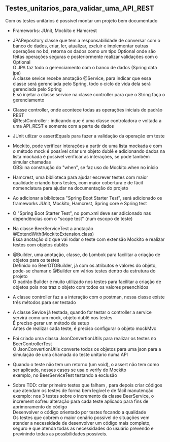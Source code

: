<h2> Testes_unitarios_para_validar_uma_API_REST </h2>

Com os testes unitários é possível montar um projeto bem documentado<br/>
* Frameworks: JUnit, Mockito e Hamcrest <br/>


* JPARepository classe que tem a responsabilidade de conversar com o
banco de dados, criar, ler, atualizar, excluir e implementar
outras operações no bd, retorna os dados como um tipo Optional onde
são feitas operações seguras e posteriormente realizar validações
com o Optional<br/>
 O JPA faz todo o gerenciamento com o banco de dados (Spring data jpa)<br/>
A classe sevice recebe anotação @Service, para indicar que essa
classe será gerenciada pelo Spring, todo o ciclo de vida dela será
gerenciada pelo Spring<br/>
É só injetar a classe service na classe controller para que o String
faça o gerenciamento
  

* Classe controller, onde acontece todas as operações iniciais do padrão REST<br/>
@RestController : indicando que é uma classe controladora e voltada a
uma API_REST e somente com a parte de dados
  

* JUnit utlizar o assertEquals para fazer a validação da operação em teste
  

* Mockito, pode verificar interações a partir de uma lista mockada e com o
método mock é possível criar um objeto dublê e adicionando dados na lista
mockada é possível verificar as interações, se pode também simular chamadas<br/>
OBS: na construção do "when", se faz uso do Mockito.when no início


* Hamcrest, uma biblioteca para ajudar escrever testes com maior qualidade
criando bons testes, com maior cobertura e de fácil nomenclatura para
ajudar na documentação do projeto


* Ao adicionar a biblioteca "Spring Boot Starter Test", será adicionado os
frameworks JUnit, Mockito, Hamcrest, Spring core e Spring test


* O "Spring Boot Starter Test", no pom.xml deve ser adicionado nas dependências
com o "scope test" (num escopo de teste)


* Na classe BeerServiceTest a anotação @ExtendWith(MockitoExtension.class)<br/>
Essa anotação diz que vai rodar o teste com extensão Mockito e realizar
testes com objetos dublês


* @Builder, uma anotação, classe, do Lombok para facilitar a criação de
objetos para os testes<br/>
Definido no BeerDTOBuilder, já com os atributos e valores do objeto,
pode-se chamar o @Builder em vários testes dentro da estrutura do projeto<br/>
O padrão Builder é muito utilizado nos testes para facilitar a criação de
objetos pois nos traz o objeto com todos os valores preenchidos


* A classe controller faz a a interação com o postman, nessa classe
existe três métodos para ser testado


* A classe Sevice já testada, quando for testar o controller a service
servirá como um mock, objeto dublê nos testes<br/>
É preciso gerar um método de setup<br/>
Antes de realizar cada teste, é preciso configurar o objeto mockMvc


* Foi criado uma classa JsonConvertionUtils para realizar os testes
no BeerControllerTest<br/>
O JsonConvertionUtils converte todos os objetos para uma json para
a simulação de uma chamada do teste unitario numa API


* Quando o teste não tem um retorno (um void), o assert não tem como
ser aplicado, nesses casos se usa o verify do Mockito<br/>
exemplo, no BeerServiceTest testando a exclusão


* Sobre TDD: criar primeiro testes que falham , para depois criar
códigos que atendam os testes de forma bem legível e de fácil manutenção<br/>
exemplo: nos 3 testes sobre o incremento da classe BeerService, o increment
sofreu alteração para cada teste aplicado para fins de aprimoramento do código<br/>
Desenvolver o código orientado por testes focando a qualidade<br/>
Os testes que cobrem o maior cenário possível de situações vem atender
a necessidade de desenvolver um código mais completo, seguro e que
atenda todas as necessidades do usuário prevendo e previnindo todas
as possibilidades possíveis.